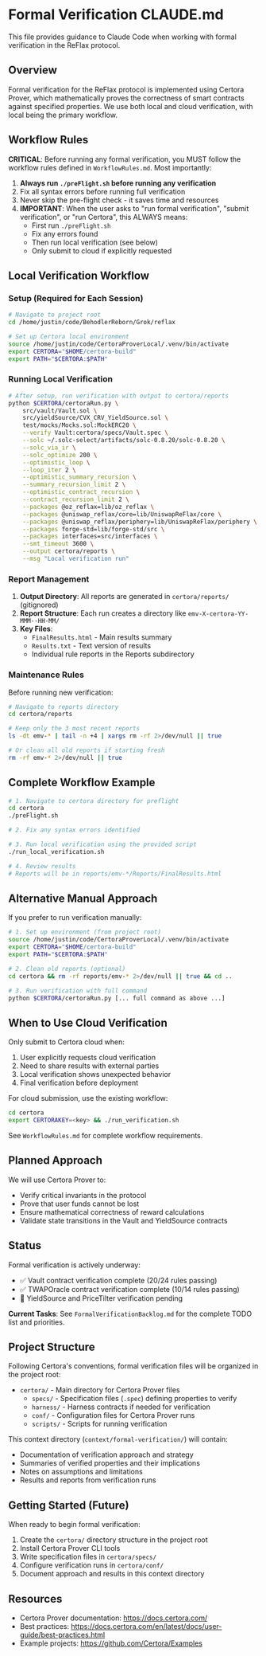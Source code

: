 # Formal Verification CLAUDE.md

This file provides guidance to Claude Code when working with formal verification in the ReFlax protocol.

## Overview

Formal verification for the ReFlax protocol is implemented using Certora Prover, which mathematically proves the correctness of smart contracts against specified properties. We use both local and cloud verification, with local being the primary workflow.

## Workflow Rules

**CRITICAL**: Before running any formal verification, you MUST follow the workflow rules defined in `WorkflowRules.md`. Most importantly:

1. **Always run `./preFlight.sh` before running any verification**
2. Fix all syntax errors before running full verification
3. Never skip the pre-flight check - it saves time and resources
4. **IMPORTANT**: When the user asks to "run formal verification", "submit verification", or "run Certora", this ALWAYS means:
   - First run `./preFlight.sh`
   - Fix any errors found
   - Then run local verification (see below)
   - Only submit to cloud if explicitly requested

## Local Verification Workflow

### Setup (Required for Each Session)
```bash
# Navigate to project root
cd /home/justin/code/BehodlerReborn/Grok/reflax

# Set up Certora local environment
source /home/justin/code/CertoraProverLocal/.venv/bin/activate
export CERTORA="$HOME/certora-build"
export PATH="$CERTORA:$PATH"
```

### Running Local Verification
```bash
# After setup, run verification with output to certora/reports
python $CERTORA/certoraRun.py \
    src/vault/Vault.sol \
    src/yieldSource/CVX_CRV_YieldSource.sol \
    test/mocks/Mocks.sol:MockERC20 \
    --verify Vault:certora/specs/Vault.spec \
    --solc ~/.solc-select/artifacts/solc-0.8.20/solc-0.8.20 \
    --solc_via_ir \
    --solc_optimize 200 \
    --optimistic_loop \
    --loop_iter 2 \
    --optimistic_summary_recursion \
    --summary_recursion_limit 2 \
    --optimistic_contract_recursion \
    --contract_recursion_limit 2 \
    --packages @oz_reflax=lib/oz_reflax \
    --packages @uniswap_reflax/core=lib/UniswapReFlax/core \
    --packages @uniswap_reflax/periphery=lib/UniswapReFlax/periphery \
    --packages forge-std=lib/forge-std/src \
    --packages interfaces=src/interfaces \
    --smt_timeout 3600 \
    --output certora/reports \
    --msg "Local verification run"
```

### Report Management
1. **Output Directory**: All reports are generated in `certora/reports/` (gitignored)
2. **Report Structure**: Each run creates a directory like `emv-X-certora-YY-MMM--HH-MM/`
3. **Key Files**:
   - `FinalResults.html` - Main results summary
   - `Results.txt` - Text version of results
   - Individual rule reports in the Reports subdirectory

### Maintenance Rules
Before running new verification:
```bash
# Navigate to reports directory
cd certora/reports

# Keep only the 3 most recent reports
ls -dt emv-* | tail -n +4 | xargs rm -rf 2>/dev/null || true

# Or clean all old reports if starting fresh
rm -rf emv-* 2>/dev/null || true
```

## Complete Workflow Example

```bash
# 1. Navigate to certora directory for preflight
cd certora
./preFlight.sh

# 2. Fix any syntax errors identified

# 3. Run local verification using the provided script
./run_local_verification.sh

# 4. Review results
# Reports will be in reports/emv-*/Reports/FinalResults.html
```

## Alternative Manual Approach

If you prefer to run verification manually:

```bash
# 1. Set up environment (from project root)
source /home/justin/code/CertoraProverLocal/.venv/bin/activate
export CERTORA="$HOME/certora-build"
export PATH="$CERTORA:$PATH"

# 2. Clean old reports (optional)
cd certora && rm -rf reports/emv-* 2>/dev/null || true && cd ..

# 3. Run verification with full command
python $CERTORA/certoraRun.py [... full command as above ...]
```

## When to Use Cloud Verification

Only submit to Certora cloud when:
1. User explicitly requests cloud verification
2. Need to share results with external parties
3. Local verification shows unexpected behavior
4. Final verification before deployment

For cloud submission, use the existing workflow:
```bash
cd certora
export CERTORAKEY=<key> && ./run_verification.sh
```

See `WorkflowRules.md` for complete workflow requirements.

## Planned Approach

We will use Certora Prover to:
- Verify critical invariants in the protocol
- Prove that user funds cannot be lost
- Ensure mathematical correctness of reward calculations
- Validate state transitions in the Vault and YieldSource contracts

## Status

Formal verification is actively underway:
- ✅ Vault contract verification complete (20/24 rules passing)
- ✅ TWAPOracle contract verification complete (10/14 rules passing)
- 🔄 YieldSource and PriceTilter verification pending

**Current Tasks**: See `FormalVerificationBacklog.md` for the complete TODO list and priorities.

## Project Structure

Following Certora's conventions, formal verification files will be organized in the project root:
- `certora/` - Main directory for Certora Prover files
  - `specs/` - Specification files (`.spec`) defining properties to verify
  - `harness/` - Harness contracts if needed for verification
  - `conf/` - Configuration files for Certora Prover runs
  - `scripts/` - Scripts for running verification

This context directory (`context/formal-verification/`) will contain:
- Documentation of verification approach and strategy
- Summaries of verified properties and their implications
- Notes on assumptions and limitations
- Results and reports from verification runs

## Getting Started (Future)

When ready to begin formal verification:
1. Create the `certora/` directory structure in the project root
2. Install Certora Prover CLI tools
3. Write specification files in `certora/specs/`
4. Configure verification runs in `certora/conf/`
5. Document approach and results in this context directory

## Resources

- Certora Prover documentation: https://docs.certora.com/
- Best practices: https://docs.certora.com/en/latest/docs/user-guide/best-practices.html
- Example projects: https://github.com/Certora/Examples